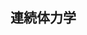 
## 連続体力学

<!-- 
　質点系の力学において、別々の物体を質点として それらの運動を記述していたことを考えると、物体自体を質点系とみなす場合にも同様な操作ができるものと思われる。そこで、物体を図のように小さい領域に分割して各領域を別々の物体として質点とおいてみる。普通に考えれば細かく分割していった方が点に近づいて良いように思えるが, このときあまりにも内部領域を小さくしてしまうと $1\mathrm{\AA}$ ぐらいの大きさで原子が観測されるため、古典力学の範囲を超えた議論をする必要が出てきてしまう（量子力学を参照）。このことから、分割した内部領域の大きさは原子が観測されない程度にする必要があり、さらには物体全体から見ても十分小さいもの（点に近いもの）でないといけないことになる。このことを踏まえながら物体を分割して質点系とみなすと、物体内で質点は連続的に分布しているので、元々の質点系（質点同士が離れている系）とは違うものとなっている。そのため、これと区別するために連続的に分布した質点系（あるいはこうみなした物体）のことを一般に**連続体**と呼ぶことが多い。
  
<p align="center">
    <img width="50%"  
        style="background-color:white;"
        src="images/split.png">
</p>

では、物体を連続体とみなすと運動はどのように記述されるかを見てみることにしよう。この場合も１つの質点に関する運動方程式は式で与えられるが、このときの質量 $m_i$ は内部領域の質量と同じものとなっている。この値は領域が物体の一部分であることをふまえると、全体の質量のうちどれだけ占めているかを見ると良いように思われる。言い換えると、どれだけ物体が内部領域内で密に詰まっているかということになるので、それを表すのに密度を用いてみると、以下のように書ける。
$$
    \rho_i=\frac{m_i}{V_i}　
    \rightarrow　m_i=\rho_i V_i
$$
これを見ると、密度が体積分だけあると質量になることが分かるので、１つの地点での値としてみなしても良く $\rho(\bm{r}_i)$ と書くことができる（言い換えれば、密度は内部領域内の質量の平均を表していると言える）。だが、ここでは話がややこしくなるので、
$$
    \rho=\frac{m}{V}（一定値）
$$
として運動を記述することが多い。


一方で、作用する力は接触して働く力と離れていても働くものとの二種類あると考えられるため、それぞれ次のようにして作用しているものとする。
  \[
  \left\{
  \begin{aligned}
    &\cdot 接触力\cdots 他の内部領域との接触面に働く力\\
    &\cdot 遠隔力\cdots 内部領域全体の質量などの状態で働く力
  \end{aligned}
  \right.
  \]
  これらの力は接触面全体あるいは内部領域全体に作用するものであるが、このうち前者の方は作用・反作用の法則により１つの面を境に２つの内部領域には同じ大きさの力が逆向きに働くので、各面ごとに異なる力が働くものと思われる。対して後者の方は、内部領域ごとに違う（質量など）ものであるため、先ほどの密度と同様な考え方で面全体あるいは内部領域全体にかかる力を$\bm{F}_{\mr{face}},\bm{F}_{\mr{body}}$として
  \[
  \left\{
  \begin{aligned}
    &\cdot \bm{S}(\bm{r}_{1})=\frac{\bm{F}_{\mr{face}}}{A}　（A:接触面の面積）\\
    &\cdot \bm{B}(\bm{r}_{2})=\frac{\bm{F}_{\mr{body}}}{V}　（V:内部領域の体積）
  \end{aligned}
  \right.
  \]
  というように、面積力$\bm{S}$と体積力$\bm{B}$を定義してみる（このようにすると、図のように位置を指定することができる）。このようにした上で、内部領域に働く力を議論してみることにしよう。まず、面積力の方は内部領域を多面体（平面で囲まれている）と考えると以下のような力があると考えられる。剪断（せんだん）応力と垂直応力のふたつ。ただ、そうなると面の傾きが必要となり
  \begin{equation}
    \bm{S}=\bm{P}+\bm{T}=（垂直応力）+（剪断応力）
  \end{equation}
  \begin{equation}
    \bm{P}=-(\bm{S}\cdot\bm{n})\cdot\bm{n}　\bm{T}=\bm{S}-\bm{P}=\bm{S}+(\bm{S}\cdot\bm{n})\cdot\bm{n}
  \end{equation}
もし、多面体が立方体であれば

  
  \begin{align*}
    \bm{S}
   &=
    \bm{S}_{\mr{l}}+\bm{S}_{\mr{r}}+\bm{S}_{\mr{f}}+\bm{S}_{\mr{b}}+
    \bm{S}_{\mr{u}}+\bm{S}_{\mr{d}}\\
   &=
    \LR{\bm{S}(-\bm{e}_{y})+\bm{S}(\bm{e}_{y})}
    \Delta x_{\mi}\Delta z_{\mi}+
    \LR{\bm{S}(-\bm{e}_{x})+\bm{S}(\bm{e}_{x})}\\
    &\Delta y_{\mi}\Delta z_{\mi}+
    \LR{\bm{S}(-\bm{e}_{z})+\bm{S}(\bm{e}_{z})}
    \Delta x_{\mi}\Delta y_{\mi}
  \end{align*}
  であり、中には内部領域の外側に行くと傾きを持つものも出てくるため、
  
  
  
  
  
  \begin{equation}
    \lr{\rho(\bm{r}_{\mi})V_{\mi}}\dd{^2\bm{r}_{\mi}}{t^2}=
    \sum_{\mi=1(\neq\mj)}^{\mr{N}}
    \bm{F}_{\mr{ij}}+
    \bm{F}_{\mi}　　
    \lr{\ \mi=1,\cdots,\mr{N}\ }
  \end{equation}
そこで、変形する物体も扱えるようにするために\tb{連続体力学}が誕生したのである。

まず、第1章

  \chapter{連続体による記述}
  ここに連続体とみなせる物体があったとする。すると、物体は質点が連続的に集まったものであ
  るものとしてみなせるわけだが、その形は物体内で連続的に引き詰められるようなものでなければならないので、図のような形にとる（引き詰められる形であれば何でも良いので、ここでは直交座標と対応させ易くするため直方体にしている）。そして、ある一つの質点の位置を$\bm{r}$というように位置ベクトルで指定すると、このときの質量は分布関数$\rho(\bm{r})$により指定することができる。この値自体は内部領域内で共通しており、
  \begin{equation}
    m=\rho(\bm{r})
  \end{equation}


  １つの質点で成立する運動方程式を質点系の力学と同様な考えで
  \begin{equation}
      m_{\mi}\dd{^2\bm{r}_{\mi}}{t^2}=
      \sum_{\mj\ne\mi}\bm{F}_{\mr{ij}}+\bm{F}_{\mi}
  \end{equation}
  とする。ここで質点の質量$m_{\mi}$は内部領域の質量であり、各内部領域ごとに
  異なる値をとるものとなっている。そのため、単純に

というように、物体の運動を代表点の位置$\bm{r}_{\mr{G}}$の動きで論じていたが、ここで質量が密度で
\begin{equation}
  m=\int_{\Omega}\rho(\bm{r})\md\bm{r}　
  \lr{\ \Omega:物体内の全内部領域\ }
\end{equation}
というように書けることから、
()式を$\Omega$の範囲で積分してみると()式の形になると考えられる。
そこで実際に、
\begin{equation}
  \int_{\Omega}\lr{\rho(\bm{r})\dd{^2\bm{r}}{t^2}}\md\bm{r}=
  \int_{\Omega}\bm{f}(\bm{r})\md\bm{r}
\end{equation}
とすると、右辺は全質点にかかる力を重ねあわせたものとなっており

すると、これは物体自体の運動方程式になっているものとみなせるため、
\begin{equation}
  \bm{r}_{\mr{G}}=
  \frac{1}{m}\int_{\Omega}\rho(\bm{r})\bm{r}\md\bm{r}　　
  \bm{F}_{\mr{G}}=\int_{\Omega}\bm{F}(\bm{r})\md\bm{r}
\end{equation}
とおくと、位置$\bm{r}_{\mr{G}}$にいる質点（質量$m$）に関する運動方程式になる。
つまり、物体にかかる力は全て$\bm{r}_{\mr{G}}$にかかるものと考えることができる。
この地点を\tb{重心}と呼び、これを古典力学では代表点として議論していた。そのため、
この運動方程式を見ていくというのは、前に述べたことを再び辿ることと等価であると言える
（重心の動きで物体の運動を論じる）。ただ、ここで重心の動きと言えども物体の視点からすると
位置は変化しておらず、変形していないと考えていると言える。

  質点系で回転運動を論じるなら古典力学。
  質点系で変形を論じるなら連続体力学。

では、次に質点の運動を記述してみることにしよう。例えば、図のようになっていた場合、最初に考えられることが他の質点と衝突することで接触力が働く（運動量が変化することで、力を及ぼす）ことである。このときには、他の質点から及ぼした力と同じ逆方向の力が働き（作用・反作用の法則）、力がかかっていないように見て取ることができる。もし、古典力学と同じように物体が変形しなければ全ての力は運動に寄与するが、



\[
\begin{cases}
  ・　剛体\ \cdots\ 力を加えても変形しない物体（補足）\\
  ・弾性体\ \cdots\ 力を加えている間だけ変形する物体\\
  ・塑性体\ \cdots\ 力を加えた後にも変形している物体
\end{cases}
\]
\begin{enumerate}
  \item 流体
  \[
  \begin{cases}
    \cdot\ {\rm Newton流体}(線形) \\
    \cdot\ {\rm 非Newton流体}(非線形)
  \end{cases}
  \]
\end{enumerate}  
 （塑性体と非Newton流体の中間的なものをチキソトロピーと呼び、この物体を扱う分野をレオロジーと言う）
 
平均自由行程：物体で言う原子間距離みたいなもの
 


例)質点の力学の応用(弦の振動)

古典力学においては、物体の運動を位置と速度により記述していたが、ここに質点という概念を取り入れると、それをより正確に行うことができる。そのため、弦を質点とみなせるほど細かく分けて、その一つ一つを質点として扱っていくことにする。 そして、そのうちの一つに着目して運動方程式を立ててから、その高さを求めるということをするのだが、この結果は全ての質点で共通していることなので、全ての質点をわざわざ見る必要がないことは予め言っておく。

以上のことをふまえた上で、まずある一つの質点の運動方程式を質量$m$,外力$\bm{F}$、位置ベクトル$\bm{r}$により表すと 
\begin{equation}
   m\dd{^2\bm{r}}{t^2}=\bm{F}
   \label{eq:string1}
\end{equation}
となる（ここで、$m$は質点によらず一定であるとしているが、これは糸の質量の分布が一様という仮定から来ている）。次に、この式を各成分に分けて書くと、次の通りになる。
\begin{equation*}
  \left\{
  \begin{aligned}
    &\cdot\ m\dd{^2 x}{t^2}=F_{x}
   =T_{x}(x+\Delta x)-T_{x}(x)\cdots (X)\\
    &\cdot\ m\dd{^2 y}{t^2}=F_{y}
   =T_{y}(x+\Delta x)-T_{y}(x)\cdots (Y)
  \end{aligned}
  \right.
\end{equation*}
（右図は質点を拡大したものであり、外力は$\bm{T}(x)$と$\bm{T}(x+\Delta x)$が働いているものとしている）

そして、各成分ごとに運動方程式を解くと、以下のようになる。
\begin{enumerate}
  \item $x$成分(\ (X)式\ )
  
  この方向には動かないことから
  \begin{equation}
    T_{x}(x+\Delta x)-T_{x}(x)=0
    \ \rightarrow\ 
    T_{x}(x+\Delta x)=T_{x}(x)=T
  \end{equation}
  となるので、次の関係式が成り立つ。
  \begin{equation}
    T(x+\Delta x)\cos\theta_{+}=T
    \ \rightarrow\ 
    T(x+\Delta x)=\frac{T}{\cos\theta_{+}}
  \end{equation}
  \begin{equation}
    T(x)\cos\theta_{-}=T
    \ \rightarrow\ 
    T(x)=\frac{T}{\cos\theta_{-}}
  \end{equation}
  ただし、ここで$\theta_{+},\theta_{-}$はどちらも$(-\pi/2,\pi/2)$の範囲の値しかとらないものとしている。
  
  \item $y$成分（(Y)式）
  
  $x$成分の式の方で見てきたことをふまえて、
  \begin{equation}
    m\dd{^2 y}{t^2}=
    T(x+\Delta x)\sin\theta_{+}-
    T(x)\sin\theta_{-}=
    T(\tan\theta_{+}-\tan\theta_{-})
  \end{equation}
  としてから、タンジェントの部分を
  \begin{equation}
      \tan\theta_{+}=
      {\lr{\DD{y}{x}}\vline}_{\ x+\Delta x}
      　　      
      \tan\theta_{-}=
      {\lr{\DD{y}{x}}\vline}_{\ x}
  \end{equation}
  とすることで、以下のようになる。
  \begin{equation}
    m\dd{^2 y}{t^2}=T\LR{{
    \lr{\dd{y}{x}}\vline}_{\ x+\Delta x}-
    {\lr{\dd{y}{x}}\vline}_{\ x}}
  \end{equation}
  そして、さらに弦の線密度を$\sigma$とすると
  \begin{equation}
    m=\sigma\Delta l
   =\sigma\lr{\frac{\Delta x}{\cos\theta_{-}}}
  \end{equation}
　　となるので、仮に\tb{弦の振動が小さい}場合には次式が得られる。
  \begin{equation}
    \lr{\pp{^2 y}{t^2}}=\frac{T}{\sigma}
    \lr{\pp{^2 y}{x^2}}
  \end{equation}
\end{enumerate}
  
\section{物体の伸縮(弾性体)}
質点の力学を用いると物体
  
仮に その大体の大きさを$r$（原子間距離と比べ易くするために長さを用いる）、原子間距離を$l$とすると$r>>l$というように表される。さらに、その大きさ（$r$）は観測する物体の大体の大きさ（長さ）$L$に比べて十分小さい（質点とみなせるほど小さい）ものとして$L>>r$とする（図）。したがって、物体を質点の集まりとして扱うことができる条件は、
\begin{equation*}
  L>>r>>l　\mr{or}　L>>l
\end{equation*}
となると考えられる。ここで、二番目の不等式に対して
\begin{equation}
  K\lr{\equiv\frac{l}{L}}<<1
\end{equation}
というように\tb{クヌーセン数}$K$を定義すると、これが物体を質点の集まりとして扱えるかの目安となる。通常この$K$の値は大体0.01（10$^{-2}$）以下の値をとることが多い。例として、結晶などの物体だと大体$l\simeq 1.0\times10^{-10}\ [\mr{m}]$、$L\simeq 1.0\times10^{-3}\ [\mr{m}]$（小さく見積もっている）となるため、連続体（質点の集まりとみなせる物体）として扱えることが分かる。 -->

